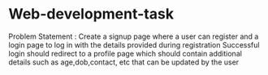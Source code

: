 # Web-development-task
Problem Statement : Create a signup page where a user can register and a login page to log in with the details provided during registration Successful login should redirect to a profile page which should contain additional details such as age,dob,contact, etc  that can be updated by the user
